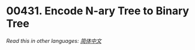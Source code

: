 # 00431. Encode N-ary Tree to Binary Tree

  _Read this in other languages:_
    [_简体中文_](README.zh-CN.md)

